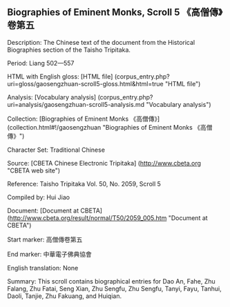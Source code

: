 ##  Biographies of Eminent Monks, Scroll 5 《高僧傳》卷第五

Description: The Chinese text of the document from the Historical Biographies section of the Taisho Tripitaka.

Period: Liang 502—557

HTML with English gloss: [HTML file] (corpus_entry.php?uri=gloss/gaosengzhuan-scroll5-gloss.html&html=true "HTML file")

Analysis: [Vocabulary analysis] (corpus_entry.php?uri=analysis/gaosengzhuan-scroll5-analysis.md "Vocabulary analysis")

Collection: [Biographies of Eminent Monks 《高僧傳》] (collection.html#!/gaosengzhuan "Biographies of Eminent Monks 《高僧傳》")

Character Set: Traditional Chinese

Source: [CBETA Chinese Electronic Tripitaka] (http://www.cbeta.org "CBETA web site")

Reference: Taisho Tripitaka Vol. 50, No. 2059, Scroll 5

Compiled by: Hui Jiao

Document: [Document at CBETA] (http://www.cbeta.org/result/normal/T50/2059_005.htm "Document at CBETA")

Start marker: 高僧傳卷第五

End marker: 中華電子佛典協會

English	translation: None

Summary: This scroll contains biographical entries for Dao An, Fahe, Zhu Falang, Zhu Fatai, Seng Xian, Zhu Sengfu, Zhu Sengfu, Tanyi, Fayu, Tanhui, Daoli, Tanjie, Zhu Fakuang, and Huiqian.
